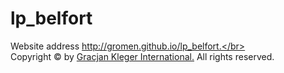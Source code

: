 # lp_belfort
Website address http://gromen.github.io/lp_belfort.</br></br>
Copyright © by [Gracjan Kleger International.](https://www.gracjankleger.com) All rights reserved.
